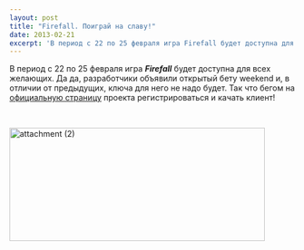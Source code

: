 ```yaml
---
layout: post
title: "Firefall. Поиграй на славу!"
date: 2013-02-21
excerpt: 'В период с 22 по 25 февраля игра Firefall будет доступна для всех желающих. Да да, разработчики объявили открытый бету weekend и, в отличии от предыдущих, ключа для него не надо будет. Так что бегом на официальную страницу проекта регистрироваться и качать клиент!'
---
```


В период с 22 по 25 февраля игра <em><strong>Firefall</strong> </em>будет доступна для всех желающих. Да да, разработчики объявили открытый бету weekend и, в отличии от предыдущих, ключа для него не надо будет. Так что бегом на <a href="http://www.firefallthegame.com/betaweekends/">официальную страницу</a> проекта регистрироваться и качать клиент!

&nbsp;

<a href="http://gamersoul.ru/wp-content/uploads/2013/02/attachment-2.jpg"><img class="size-full wp-image-1152 aligncenter" alt="attachment (2)" src="http://gamersoul.ru/wp-content/uploads/2013/02/attachment-2.jpg" width="450" height="200" /></a>